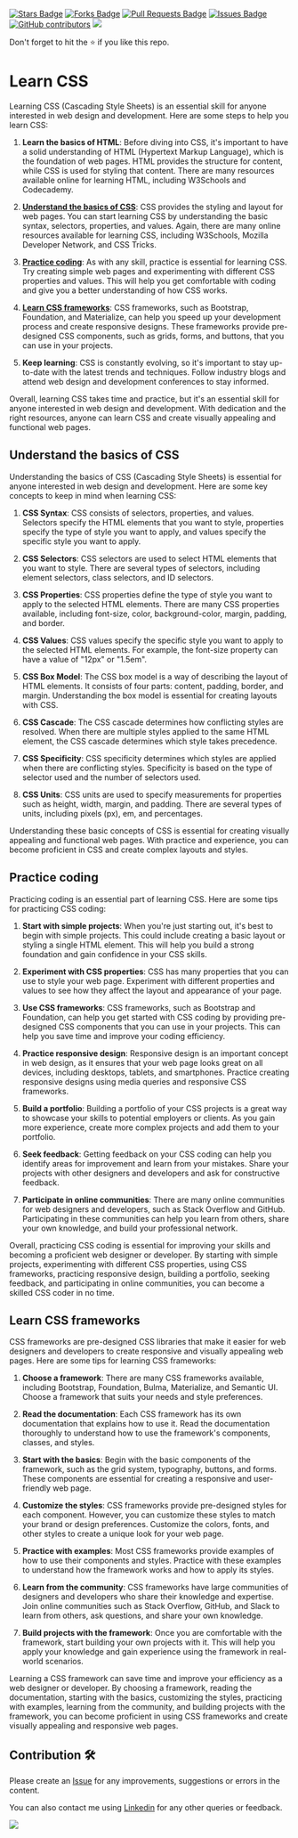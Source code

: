 <a href="https://github.com/drshahizan/learn-php/stargazers"><img src="https://img.shields.io/github/stars/drshahizan/learn-php" alt="Stars Badge"/></a>
<a href="https://github.com/drshahizan/learn-php/network/members"><img src="https://img.shields.io/github/forks/drshahizan/learn-php" alt="Forks Badge"/></a>
<a href="https://github.com/drshahizan/learn-php/pulls"><img src="https://img.shields.io/github/issues-pr/drshahizan/learn-php" alt="Pull Requests Badge"/></a>
<a href="https://github.com/drshahizan/learn-php/issues"><img src="https://img.shields.io/github/issues/drshahizan/learn-php" alt="Issues Badge"/></a>
<a href="https://github.com/drshahizan/learn-php/graphs/contributors"><img alt="GitHub contributors" src="https://img.shields.io/github/contributors/drshahizan/learn-php?color=2b9348"></a>
![](https://visitor-badge.glitch.me/badge?page_id=drshahizan/learn-php)

Don't forget to hit the :star: if you like this repo.

# Learn CSS

Learning CSS (Cascading Style Sheets) is an essential skill for anyone interested in web design and development. Here are some steps to help you learn CSS:

1. **Learn the basics of HTML**: Before diving into CSS, it's important to have a solid understanding of HTML (Hypertext Markup Language), which is the foundation of web pages. HTML provides the structure for content, while CSS is used for styling that content. There are many resources available online for learning HTML, including W3Schools and Codecademy.

2. [**Understand the basics of CSS**](): CSS provides the styling and layout for web pages. You can start learning CSS by understanding the basic syntax, selectors, properties, and values. Again, there are many online resources available for learning CSS, including W3Schools, Mozilla Developer Network, and CSS Tricks.

3. [**Practice coding**](): As with any skill, practice is essential for learning CSS. Try creating simple web pages and experimenting with different CSS properties and values. This will help you get comfortable with coding and give you a better understanding of how CSS works.

4. [**Learn CSS frameworks**](): CSS frameworks, such as Bootstrap, Foundation, and Materialize, can help you speed up your development process and create responsive designs. These frameworks provide pre-designed CSS components, such as grids, forms, and buttons, that you can use in your projects.

5. **Keep learning**: CSS is constantly evolving, so it's important to stay up-to-date with the latest trends and techniques. Follow industry blogs and attend web design and development conferences to stay informed.

Overall, learning CSS takes time and practice, but it's an essential skill for anyone interested in web design and development. With dedication and the right resources, anyone can learn CSS and create visually appealing and functional web pages.

## Understand the basics of CSS
Understanding the basics of CSS (Cascading Style Sheets) is essential for anyone interested in web design and development. Here are some key concepts to keep in mind when learning CSS:

1. **CSS Syntax**: CSS consists of selectors, properties, and values. Selectors specify the HTML elements that you want to style, properties specify the type of style you want to apply, and values specify the specific style you want to apply.

2. **CSS Selectors**: CSS selectors are used to select HTML elements that you want to style. There are several types of selectors, including element selectors, class selectors, and ID selectors.

3. **CSS Properties**: CSS properties define the type of style you want to apply to the selected HTML elements. There are many CSS properties available, including font-size, color, background-color, margin, padding, and border.

4. **CSS Values**: CSS values specify the specific style you want to apply to the selected HTML elements. For example, the font-size property can have a value of "12px" or "1.5em".

5. **CSS Box Model**: The CSS box model is a way of describing the layout of HTML elements. It consists of four parts: content, padding, border, and margin. Understanding the box model is essential for creating layouts with CSS.

6. **CSS Cascade**: The CSS cascade determines how conflicting styles are resolved. When there are multiple styles applied to the same HTML element, the CSS cascade determines which style takes precedence.

7. **CSS Specificity**: CSS specificity determines which styles are applied when there are conflicting styles. Specificity is based on the type of selector used and the number of selectors used.

8. **CSS Units**: CSS units are used to specify measurements for properties such as height, width, margin, and padding. There are several types of units, including pixels (px), em, and percentages.

Understanding these basic concepts of CSS is essential for creating visually appealing and functional web pages. With practice and experience, you can become proficient in CSS and create complex layouts and styles.

## Practice coding

Practicing coding is an essential part of learning CSS. Here are some tips for practicing CSS coding:

1. **Start with simple projects**: When you're just starting out, it's best to begin with simple projects. This could include creating a basic layout or styling a single HTML element. This will help you build a strong foundation and gain confidence in your CSS skills.

2. **Experiment with CSS properties**: CSS has many properties that you can use to style your web page. Experiment with different properties and values to see how they affect the layout and appearance of your page.

3. **Use CSS frameworks**: CSS frameworks, such as Bootstrap and Foundation, can help you get started with CSS coding by providing pre-designed CSS components that you can use in your projects. This can help you save time and improve your coding efficiency.

4. **Practice responsive design**: Responsive design is an important concept in web design, as it ensures that your web page looks great on all devices, including desktops, tablets, and smartphones. Practice creating responsive designs using media queries and responsive CSS frameworks.

5. **Build a portfolio**: Building a portfolio of your CSS projects is a great way to showcase your skills to potential employers or clients. As you gain more experience, create more complex projects and add them to your portfolio.

6. **Seek feedback**: Getting feedback on your CSS coding can help you identify areas for improvement and learn from your mistakes. Share your projects with other designers and developers and ask for constructive feedback.

7. **Participate in online communities**: There are many online communities for web designers and developers, such as Stack Overflow and GitHub. Participating in these communities can help you learn from others, share your own knowledge, and build your professional network.

Overall, practicing CSS coding is essential for improving your skills and becoming a proficient web designer or developer. By starting with simple projects, experimenting with different CSS properties, using CSS frameworks, practicing responsive design, building a portfolio, seeking feedback, and participating in online communities, you can become a skilled CSS coder in no time.

## Learn CSS frameworks

CSS frameworks are pre-designed CSS libraries that make it easier for web designers and developers to create responsive and visually appealing web pages. Here are some tips for learning CSS frameworks:

1. **Choose a framework**: There are many CSS frameworks available, including Bootstrap, Foundation, Bulma, Materialize, and Semantic UI. Choose a framework that suits your needs and style preferences.

2. **Read the documentation**: Each CSS framework has its own documentation that explains how to use it. Read the documentation thoroughly to understand how to use the framework's components, classes, and styles.

3. **Start with the basics**: Begin with the basic components of the framework, such as the grid system, typography, buttons, and forms. These components are essential for creating a responsive and user-friendly web page.

4. **Customize the styles**: CSS frameworks provide pre-designed styles for each component. However, you can customize these styles to match your brand or design preferences. Customize the colors, fonts, and other styles to create a unique look for your web page.

5. **Practice with examples**: Most CSS frameworks provide examples of how to use their components and styles. Practice with these examples to understand how the framework works and how to apply its styles.

6. **Learn from the community**: CSS frameworks have large communities of designers and developers who share their knowledge and expertise. Join online communities such as Stack Overflow, GitHub, and Slack to learn from others, ask questions, and share your own knowledge.

7. **Build projects with the framework**: Once you are comfortable with the framework, start building your own projects with it. This will help you apply your knowledge and gain experience using the framework in real-world scenarios.

Learning a CSS framework can save time and improve your efficiency as a web designer or developer. By choosing a framework, reading the documentation, starting with the basics, customizing the styles, practicing with examples, learning from the community, and building projects with the framework, you can become proficient in using CSS frameworks and create visually appealing and responsive web pages.

## Contribution 🛠️
Please create an [Issue](https://github.com/drshahizan/learn-php/issues) for any improvements, suggestions or errors in the content.

You can also contact me using [Linkedin](https://www.linkedin.com/in/drshahizan/) for any other queries or feedback.

![](https://visitor-badge.glitch.me/badge?page_id=drshahizan)
